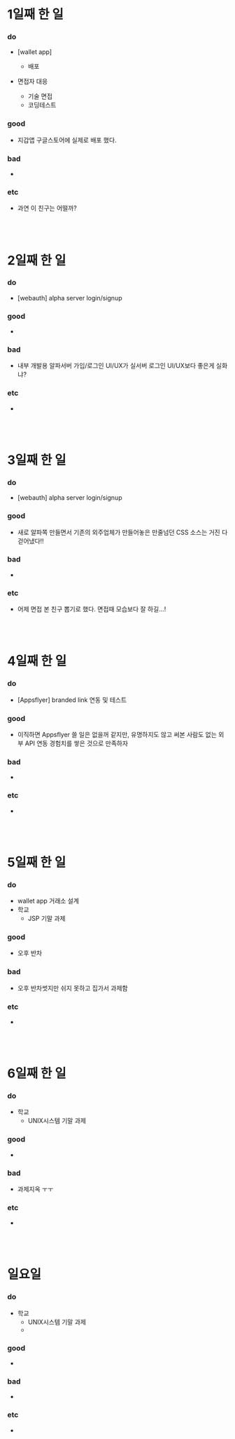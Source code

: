 # 1일째 한 일 
### do
- [wallet app]
  - 배포
  
- 면접자 대응 
  - 기술 면접
  - 코딩테스트


### good
- 지갑앱 구글스토어에 실제로 배포 했다.

### bad
- 

### etc
- 과연 이 친구는 어떨까?

<br /><br />

# 2일째 한 일 
### do
- [webauth] alpha server login/signup

### good
- 

### bad
- 내부 개발용 알파서버 가입/로그인 UI/UX가 실서버 로그인 UI/UX보다 좋은게 실화냐?

### etc
-

<br /><br />

# 3일째 한 일 
### do
- [webauth] alpha server login/signup

### good
- 새로 알파쪽 만들면서 기존의 외주업체가 만들어놓은 만줄넘던 CSS 소스는 거진 다 걷어냈다!!

### bad
-

### etc
- 어제 면접 본 친구 뽑기로 했다. 면접때 모습보다 잘 하길...!

<br /><br />

# 4일째 한 일 
### do
- [Appsflyer] branded link 연동 및 테스트

### good
- 이직하면 Appsflyer 쓸 일은 없을꺼 같지만, 유명하지도 않고 써본 사람도 없는 외부 API 연동 경험치를 쌓은 것으로 만족하자

### bad
-

### etc
- 

<br /><br />

# 5일째 한 일 
### do
- wallet app 거래소 설계
- 학교
  - JSP 기말 과제

### good
- 오후 반차

### bad
- 오후 반차썻지만 쉬지 못하고 집가서 과제함

### etc
- 

<br /><br />

# 6일째 한 일 
### do
- 학교
  - UNIX시스템 기말 과제

### good
-
 
### bad
- 과제지옥 ㅜㅜ

### etc
-

<br /><br />

# 일요일
### do
- 학교
  - UNIX시스템 기말 과제
  - 

### good
-

### bad
- 

### etc
-

<br /><br />
